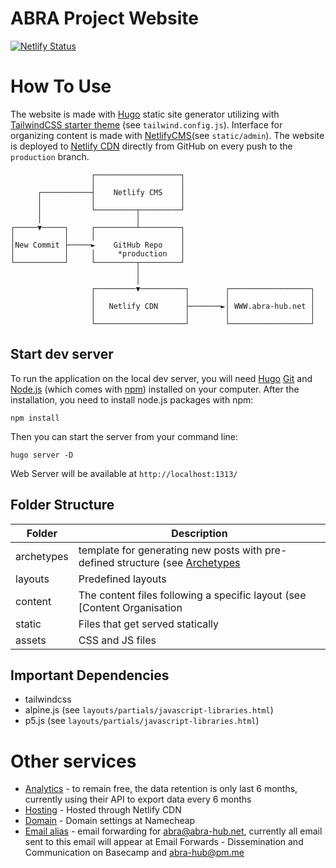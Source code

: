 # ABRA Project Website

[![Netlify Status](https://api.netlify.com/api/v1/badges/f0390256-11c9-4a28-8808-60e38c4b538b/deploy-status)](https://app.netlify.com/sites/abra-hub/deploys)

# How To Use

The website is made with [Hugo](https://gohugo.io/) static site generator utilizing with [TailwindCSS starter theme](https://github.com/dirkolbrich/hugo-theme-tailwindcss-starter) (see `tailwind.config.js`). Interface for organizing content is made with [NetlifyCMS](https://www.netlifycms.org/)(see `static/admin`). The website is deployed to [Netlify CDN](https://app.netlify.com) directly from GitHub on every push to the `production` branch. 

```
                  ┌───────────────────┐
                  │                   │
      ┌───────────┤    Netlify CMS    │
      │           │                   │
      │           └─────────┬─────────┘
      │                     │
┌─────▼─────┐     ┌─────────┴─────────┐
│           │     │                   │
│New Commit ├─────►    GitHub Repo    │
│           │     │     *production   │
└───────────┘     └─────────┬─────────┘
                            │
                            │
                  ┌─────────▼──────────┐        ┌──────────────────┐
                  │                    │        │                  │
                  │   Netlify CDN      ├───────►│ WWW.abra-hub.net │
                  │                    │        │                  │
                  └────────────────────┘        └──────────────────┘
```

## Start dev server

To run the application on the local dev server, you will need [Hugo](https://gohugo.io/) [Git](https://git-scm.com/) and [Node.js](https://nodejs.org/en/download/) (which comes with [npm](http://npmjs.com/)) installed on your computer. After the installation, you need to install node.js packages with npm:

`npm install`

Then you can start the server from your command line:

`hugo server -D`

Web Server will be available at `http://localhost:1313/`


## Folder Structure

| Folder | Description |
| --- | --- |
| archetypes | template for generating new posts with pre-defined structure (see [Archetypes](https://gohugo.io/content-management/archetypes/)|
| layouts | Predefined layouts |
| content | The content files following a specific layout (see [Content Organisation | Hugo](https://gohugo.io/content-management/organization/)) |
| static | Files that get served statically |
| assets | CSS and JS files |

## Important Dependencies

- tailwindcss
- alpine.js (see `layouts/partials/javascript-libraries.html`)
- p5.js (see `layouts/partials/javascript-libraries.html`)

# Other services

- [Analytics](https://abra.goatcounter.com/) - to remain free, the data retention is only last 6 months, currently using their API to export data every 6 months
- [Hosting](https://app.netlify.com/) - Hosted through Netlify CDN
- [Domain](https://www.namecheap.com/) - Domain settings at Namecheap
- [Email alias](https://improvmx.com/) - email forwarding for abra@abra-hub.net, currently all email sent to this email will appear at Email Forwards - Dissemination and Communication on Basecamp and abra-hub@pm.me